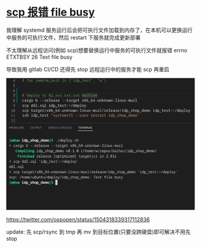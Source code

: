 # [scp 报错 file busy](/2022/03/errno_26_text_file_busy.md)

我理解 systemd 服务运行后会把可执行文件加载到内存了，在本机可以更换运行中服务的可执行文件，然后 restart 下服务就完成更新部署

不太理解从远程访问(例如 scp)想要替换运行中服务的可执行文件就报错 errno ETXTBSY 26 Text file busy

导致我用 gitlab CI/CD 还得先 stop 远程运行中的服务才能 scp 再重启

![](errno_26_text_file_busy.png)

https://twitter.com/ospopen/status/1504318339317112836

update: 先 scp/rsync 到 tmp 再 mv 到目标位置(只要没跨硬盘)即可解决不用先 stop
